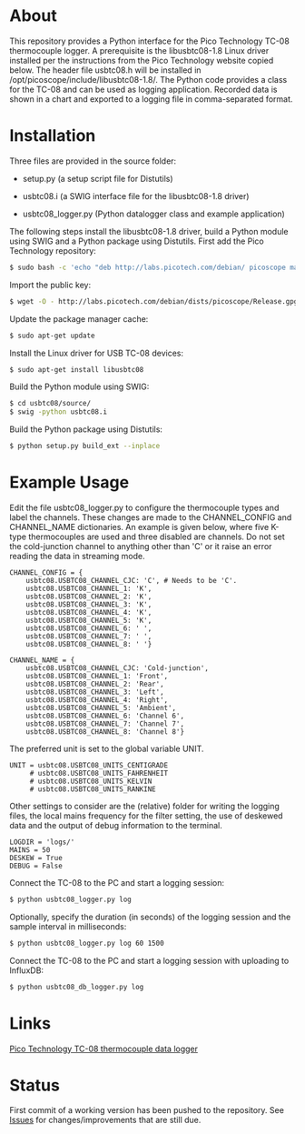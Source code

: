About
===

This repository provides a Python interface for the Pico Technology TC-08 thermocouple logger. A prerequisite is the libusbtc08-1.8 Linux driver installed per the instructions from the Pico Technology website copied below. The header file usbtc08.h will be installed in /opt/picoscope/include/libusbtc08-1.8/. The Python code provides a class for the TC-08 and can be used as logging application. Recorded data is shown in a chart and exported to a logging file in comma-separated format.

Installation
===

Three files are provided in the source folder:

* setup.py (a setup script file for Distutils)

* usbtc08.i (a SWIG interface file for the libusbtc08-1.8 driver)

* usbtc08_logger.py (Python datalogger class and example application)

The following steps install the libusbtc08-1.8 driver, build a Python module using SWIG and a Python package using Distutils. First add the Pico Technology repository:

```bash
$ sudo bash -c 'echo "deb http://labs.picotech.com/debian/ picoscope main" >/etc/apt/sources.list.d/picoscope.list'
```

Import the public key:

```bash
$ wget -O - http://labs.picotech.com/debian/dists/picoscope/Release.gpg.key | sudo apt-key add -
```

Update the package manager cache:

```bash
$ sudo apt-get update
```

Install the Linux driver for USB TC-08 devices:

```bash
$ sudo apt-get install libusbtc08
```

Build the Python module using SWIG:

```bash
$ cd usbtc08/source/
$ swig -python usbtc08.i
```

Build the Python package using Distutils:

```bash
$ python setup.py build_ext --inplace
```

Example Usage
===

Edit the file usbtc08_logger.py to configure the thermocouple types and label the channels. These changes are made to the CHANNEL_CONFIG and CHANNEL_NAME dictionaries. An example is given below, where five K-type thermocouples are used and three disabled are channels. Do not set the cold-junction channel to anything other than 'C' or it raise an error reading the data in streaming mode.

```
CHANNEL_CONFIG = {
    usbtc08.USBTC08_CHANNEL_CJC: 'C', # Needs to be 'C'.
    usbtc08.USBTC08_CHANNEL_1: 'K',
    usbtc08.USBTC08_CHANNEL_2: 'K',
    usbtc08.USBTC08_CHANNEL_3: 'K',
    usbtc08.USBTC08_CHANNEL_4: 'K',
    usbtc08.USBTC08_CHANNEL_5: 'K',
    usbtc08.USBTC08_CHANNEL_6: ' ',
    usbtc08.USBTC08_CHANNEL_7: ' ',
    usbtc08.USBTC08_CHANNEL_8: ' '}
```

```
CHANNEL_NAME = {
    usbtc08.USBTC08_CHANNEL_CJC: 'Cold-junction',
    usbtc08.USBTC08_CHANNEL_1: 'Front',
    usbtc08.USBTC08_CHANNEL_2: 'Rear',
    usbtc08.USBTC08_CHANNEL_3: 'Left',
    usbtc08.USBTC08_CHANNEL_4: 'Right',
    usbtc08.USBTC08_CHANNEL_5: 'Ambient',
    usbtc08.USBTC08_CHANNEL_6: 'Channel 6',
    usbtc08.USBTC08_CHANNEL_7: 'Channel 7',
    usbtc08.USBTC08_CHANNEL_8: 'Channel 8'}
```

The preferred unit is set to the global variable UNIT.

```
UNIT = usbtc08.USBTC08_UNITS_CENTIGRADE
     # usbtc08.USBTC08_UNITS_FAHRENHEIT
     # usbtc08.USBTC08_UNITS_KELVIN
     # usbtc08.USBTC08_UNITS_RANKINE
```

Other settings to consider are the (relative) folder for writing the logging files, the local mains frequency for the filter setting, the use of deskewed data and the output of debug information to the terminal.

```
LOGDIR = 'logs/'
MAINS = 50
DESKEW = True
DEBUG = False
```

Connect the TC-08 to the PC and start a logging session:
```bash
$ python usbtc08_logger.py log
```

Optionally, specify the duration (in seconds) of the logging session and the sample interval in milliseconds:
```bash
$ python usbtc08_logger.py log 60 1500
```

Connect the TC-08 to the PC and start a logging session with uploading to InfluxDB:
```bash
$ python usbtc08_db_logger.py log
```

Links
===

[Pico Technology TC-08 thermocouple data logger](https://www.picotech.com/data-logger/tc-08/thermocouple-data-logger)

Status
==

First commit of a working version has been pushed to the repository. See [Issues](https://github.com/bankrasrg/usbtc08/issues) for changes/improvements that are still due.
